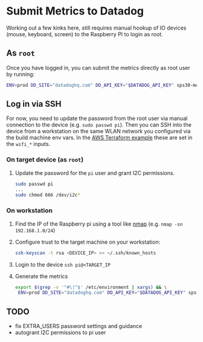 # Submit Metrics to Datadog

Working out a few kinks here, still requires manual hookup of IO devices (mouse, keyboard, screen) to the Raspberry PI to login as root.


## As `root`

Once you have logged in, you can submit the metrics directly as root user by running:

```bash
ENV=prod DD_SITE="datadoghq.com" DD_API_KEY="$DATADOG_API_KEY" sps30-metrics
```

## Log in via SSH

For now, you need to update the password from the root user via manual connection to the device (e.g. `sudo passwd pi`).  Then you can SSH into the device from a workstation on the same WLAN network you configured via the build machine env vars.  In the [AWS Terraform example](../build/clouds/) these are set in the `wifi_*` inputs.

### On target device (as `root`)
1. Update the password for the `pi` user and grant I2C permissions.

    ```bash
    sudo passwd pi
    ...
    sudo chmod 666 /dev/i2c*
    ```

### On workstation
1. Find the IP of the Raspberry pi using a tool like [nmap](https://nmap.org/)  (e.g. `nmap -sn 192.168.1.0/24`)
2. Configure trust to the target machine on your workstation:

    ```bash
    ssh-keyscan -t rsa <DEVICE_IP> >> ~/.ssh/known_hosts
    ```
3. Login to the device `ssh pi@<TARGET_IP`
4.  Generate the metrics

    ```bash
    export $(grep -v '^#\|^$' /etc/environment | xargs) && \
     ENV=prod DD_SITE="datadoghq.com" DD_API_KEY="$DATADOG_API_KEY" sps30-metrics
    ```


## TODO
- fix EXTRA_USERS password settings and guidance
- autogrant I2C permissions to pi user